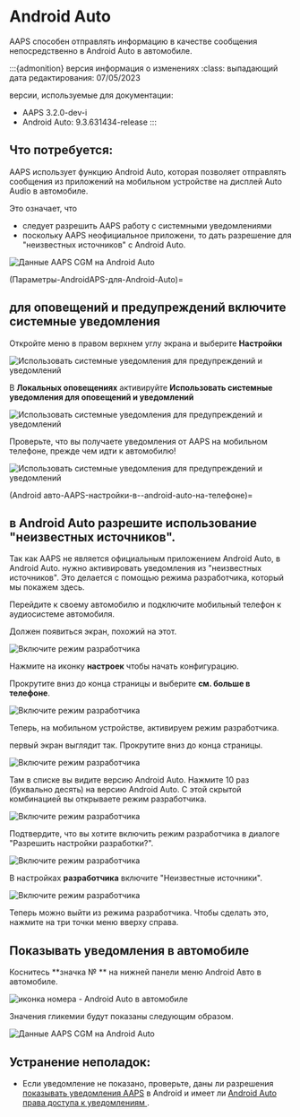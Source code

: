 # Android Auto

AAPS способен отправлять информацию в качестве сообщения непосредственно в Android Auto в автомобиле.

:::{admonition} версия информация о изменениях :class: выпадающий дата редактирования: 07/05/2023

версии, используемые для документации:

* AAPS 3.2.0-dev-i
* Android Auto: 9.3.631434-release :::

## Что потребуется:

AAPS использует функцию Android Auto, которая позволяет отправлять сообщения из приложений на мобильном устройстве на дисплей Auto Audio в автомобиле.

Это означает, что

* следует разрешить AAPS работу с системными уведомлениями
* поскольку AAPS неофициальное приложени, то дать разрешение для "неизвестных источников" с Android Auto.

![Данные AAPS CGM на Android Auto](../images/android_auto_01.png)

(Параметры-AndroidAPS-для-Android-Auto)=

## для оповещений и предупреждений включите системные уведомления

Откройте меню в правом верхнем углу экрана и выберите **Настройки**

![Использовать системные уведомления для предупреждений и уведомлений](../images/android_auto_02.png)

В **Локальных оповещениях** активируйте **Использовать системные уведомления для оповещений и уведомлений**

![Использовать системные уведомления для предупреждений и уведомлений](../images/android_auto_03.png)

Проверьте, что вы получаете уведомления от AAPS на мобильном телефоне, прежде чем идти к автомобилю!

![Использовать системные уведомления для предупреждений и уведомлений](../images/android_auto_04.png)

(Android авто-AAPS-настройки-в--android-auto-на-телефоне)=

## в Android Auto разрешите использование "неизвестных источников".

Так как AAPS не является официальным приложением Android Auto, в Android Auto. нужно активировать уведомления из "неизвестных источников". Это делается с помощью режима разработчика, который мы покажем здесь.

Перейдите к своему автомобилю и подключите мобильный телефон к аудиосистеме автомобиля.

Должен появиться экран, похожий на этот.

![Включите режим разработчика](../images/android_auto_05.png)

Нажмите на иконку **настроек** чтобы начать конфигурацию.

Прокрутите вниз до конца страницы и выберите **см. больше в телефоне**.

![Включите режим разработчика](../images/android_auto_06.png)

Теперь, на мобильном устройстве, активируем режим разработчика.

первый экран выглядит так. Прокрутите вниз до конца страницы.

![Включите режим разработчика](../images/android_auto_07.png)

Там в списке вы видите версию Android Auto. Нажмите 10 раз (буквально десять) на версию Android Auto. С этой скрытой комбинацией вы открываете режим разработчика.

![Включите режим разработчика](../images/android_auto_08.png)

Подтвердите, что вы хотите включить режим разработчика в диалоге "Разрешить настройки разработки?".

![Включите режим разработчика](../images/android_auto_09.png)

В настройках **разработчика** включите "Неизвестные источники".

![Включите режим разработчика](../images/android_auto_10.png)

Теперь можно выйти из режима разработчика. Чтобы сделать это, нажмите на три точки меню вверху справа.

## Показывать уведомления в автомобиле

Коснитесь **значка № ** на нижней панели меню Android Авто в автомобиле.

![иконка номера - Android Auto в автомобиле](../images/android_auto_11.png)

Значения гликемии будут показаны следующим образом.

![Данные AAPS CGM на Android Auto](../images/android_auto_01.png)

## Устранение неполадок:

* Если уведомление не показано, проверьте, даны ли разрешения [ показывать уведомления AAPS](Android-auto-AAPS-settings-for-android-auto) в Android и имеет ли [ Android Auto права доступа к уведомлениям ](Android-auto-AAPS-settings-in-android-auto-app-on-your-phone).